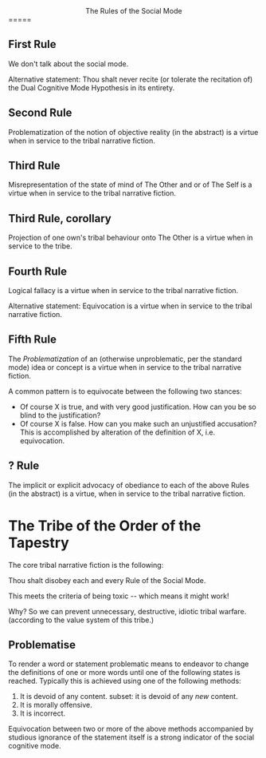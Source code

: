 <center>The Rules of the Social Mode</center>
=====

## First Rule

We don't talk about the social mode.

Alternative statement: Thou shalt never recite (or tolerate the recitation of) the Dual Cognitive Mode Hypothesis in its entirety.

## Second Rule

Problematization of the notion of objective reality (in the abstract) is a virtue when in service to the tribal narrative fiction.

## Third Rule

Misrepresentation of the state of mind of The Other and or of The Self is a virtue when in service to the tribal narrative fiction.

## Third Rule, corollary

Projection of one own's tribal behaviour onto The Other is a virtue when in service to the tribe.

## Fourth Rule

Logical fallacy is a virtue when in service to the tribal narrative fiction.

Alternative statement: Equivocation is a virtue when in service to the tribal narrative fiction.

## Fifth Rule

The *Problematization* of an (otherwise unproblematic, per the standard mode) idea or concept is a virtue when in service to the tribal narrative fiction.

A common pattern is to equivocate between the following two stances:
- Of course X is true, and with very good justification. How can you be so blind to the justification?
- Of course X is false. How can you make such an unjustified accusation?
This is accomplished by alteration of the definition of X, i.e. equivocation.

## ? Rule

The implicit or explicit advocacy of obediance to each of the above Rules (in the abstract) is a virtue, when in service to the tribal narrative fiction.

# The Tribe of the Order of the Tapestry 

The core tribal narrative fiction is the following:

Thou shalt disobey each and every Rule of the Social Mode.

This meets the criteria of being toxic -- which means it might work!

Why? So we can prevent unnecessary, destructive, idiotic tribal warfare. (according to the value system of this tribe.)

## Problematise

To render a word or statement problematic means to endeavor to change the definitions of one or more words until one of the following states is reached. Typically this is achieved using one of the following methods:

1. It is devoid of any content.
   subset: it is devoid of any *new* content.
2. It is morally offensive.
3. It is incorrect.

Equivocation between two or more of the above methods accompanied by studious ignorance of the statement itself is a strong indicator of the social cognitive mode.
